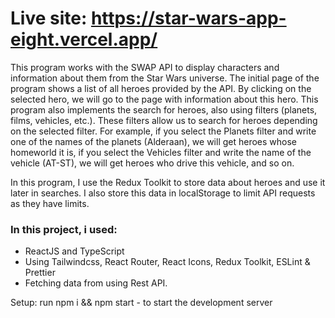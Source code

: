 # Live site: https://star-wars-app-eight.vercel.app/

This program works with the SWAP API to display characters and information about them from the Star Wars universe. 
The initial page of the program shows a list of all heroes provided by the API. 
By clicking on the selected hero, we will go to the page with information about this hero.
This program also implements the search for heroes, also using filters (planets, films, vehicles, etc.). These filters allow us to search for heroes depending on the selected filter. 
For example, if you select the Planets filter and write one of the names of the planets (Alderaan), we will get heroes whose homeworld it is, if you select the Vehicles filter and write the name of the vehicle (AT-ST), we will get heroes who drive this vehicle, and so on.

In this program, I use the Redux Toolkit to store data about heroes and use it later in searches. I also store this data in localStorage to limit API requests as they have limits.

### In this project, i used:

- ReactJS and TypeScript
- Using Tailwindcss, React Router, React Icons, Redux Toolkit, ESLint & Prettier
- Fetching data from using Rest API.

Setup: run npm i && npm start - to start the development server

